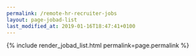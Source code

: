 ```yaml
---
permalink: /remote-hr-recruiter-jobs
layout: page-jobad-list
last_modified_at: 2019-01-16T18:47:41+0100
---
```

{% include render_jobad_list.html permalink=page.permalink %}
